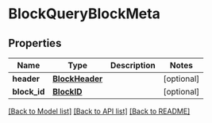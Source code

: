 # BlockQueryBlockMeta

## Properties
Name | Type | Description | Notes
------------ | ------------- | ------------- | -------------
**header** | [**BlockHeader**](BlockHeader.md) |  | [optional] 
**block_id** | [**BlockID**](BlockID.md) |  | [optional] 

[[Back to Model list]](../README.md#documentation-for-models) [[Back to API list]](../README.md#documentation-for-api-endpoints) [[Back to README]](../README.md)


